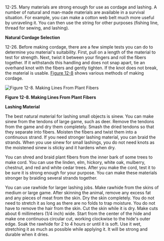 
<a name="para12-25"></a>12-25\. Many materials are strong enough for use as cordage and lashing. A number of natural and man-made materials are available in a survival situation. For example, you can make a cotton web belt much more useful by unraveling it. You can then use the string for other purposes (fishing line, thread for sewing, and lashing).

**Natural Cordage Selection**

12-26\. Before making cordage, there are a few simple tests you can do to determine you material's suitability. First, pull on a length of the material to test for strength. Next, twist it between your fingers and roll the fibers together. If it withstands this handling and does not snap apart, tie an overhand knot with the fibers and gently tighten. If the knot does not break, the material is usable. [Figure 12-8](#fig12-8) shows various methods of making cordage.

<a name="fig12-8"></a>![Figure 12-8\. Making Lines From Plant Fibers](fig12-08.png)

**Figure 12-8\. Making Lines From Plant Fibers**

**Lashing Material**

The best natural material for lashing small objects is sinew. You can make sinew from the tendons of large game, such as deer. Remove the tendons from the game and dry them completely. Smash the dried tendons so that they separate into fibers. Moisten the fibers and twist them into a continuous strand. If you need stronger lashing material, you can braid the strands. When you use sinew for small lashings, you do not need knots as the moistened sinew is sticky and it hardens when dry.

You can shred and braid plant fibers from the inner bark of some trees to make cord. You can use the linden, elm, hickory, white oak, mulberry, chestnut, and red and white cedar trees. After you make the cord, test it to be sure it is strong enough for your purpose. You can make these materials stronger by braiding several strands together.

You can use rawhide for larger lashing jobs. Make rawhide from the skins of medium or large game. After skinning the animal, remove any excess fat and any pieces of meat from the skin. Dry the skin completely. You do not need to stretch it as long as there are no folds to trap moisture. You do not have to remove the hair from the skin. Cut the skin while it is dry. Make cuts about 6 millimeters (1/4 inch) wide. Start from the center of the hide and make one continuous circular cut, working clockwise to the hide's outer edge. Soak the rawhide for 2 to 4 hours or until it is soft. Use it wet, stretching it as much as possible while applying it. It will be strong and durable when it dries.
